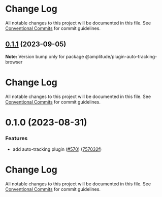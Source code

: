 # Change Log

All notable changes to this project will be documented in this file. See
[Conventional Commits](https://conventionalcommits.org) for commit guidelines.

## [0.1.1](https://github.com/amplitude/Amplitude-TypeScript/compare/@amplitude/plugin-auto-tracking-browser@0.1.0...@amplitude/plugin-auto-tracking-browser@0.1.1) (2023-09-05)

**Note:** Version bump only for package @amplitude/plugin-auto-tracking-browser

# Change Log

All notable changes to this project will be documented in this file. See
[Conventional Commits](https://conventionalcommits.org) for commit guidelines.

# 0.1.0 (2023-08-31)

### Features

- add auto-tracking plugin ([#570](https://github.com/amplitude/Amplitude-TypeScript/issues/570))
  ([757032f](https://github.com/amplitude/Amplitude-TypeScript/commit/757032f5c0eeac4396f28163ad14958ea44e8ace))

# Change Log

All notable changes to this project will be documented in this file. See
[Conventional Commits](https://conventionalcommits.org) for commit guidelines.
